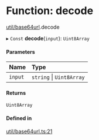 # Function: decode

[util/base64url](../modules/util_base64url.md).decode

▸ `Const` **decode**(`input`): `Uint8Array`

#### Parameters

| Name | Type |
| :------ | :------ |
| `input` | `string` \| `Uint8Array` |

#### Returns

`Uint8Array`

#### Defined in

[util/base64url.ts:21](https://github.com/panva/jose/blob/v3.15.3/src/util/base64url.ts#L21)
